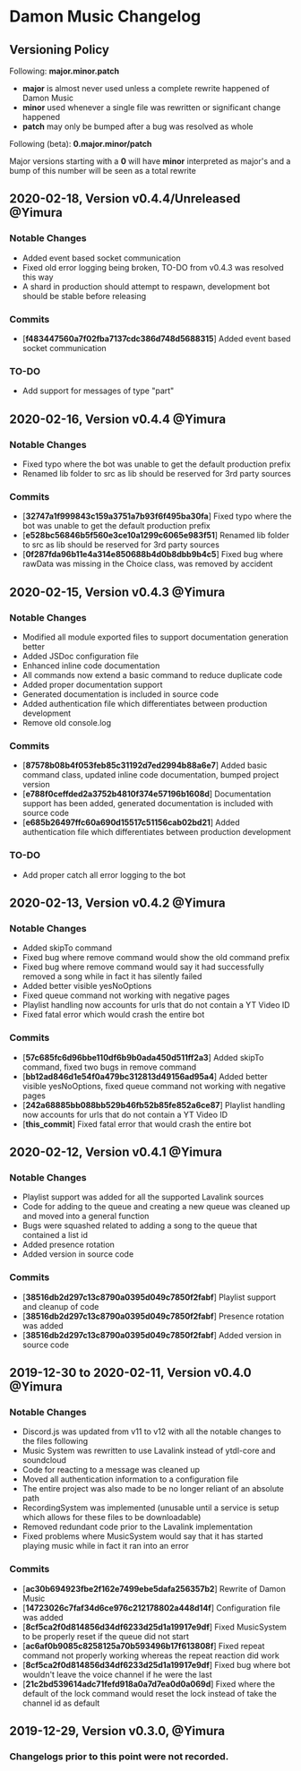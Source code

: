 # Damon Music Changelog

## Versioning Policy

Following:
**major.minor.patch**

* **major** is almost never used unless a complete rewrite happened of Damon Music
* **minor** used whenever a single file was rewritten or significant change happened
* **patch** may only be bumped after a bug was resolved as whole

Following (beta):
**0.major.minor/patch**

Major versions starting with a **0** will have **minor** interpreted as major's and a bump of this number will be seen as a total rewrite

## 2020-02-18, Version v0.4.4/Unreleased @Yimura

### Notable Changes

 * Added event based socket communication
 * Fixed old error logging being broken, TO-DO from v0.4.3 was resolved this way
 * A shard in production should attempt to respawn, development bot should be stable before releasing

### Commits

 * [**f483447560a7f02fba7137cdc386d748d5688315**] Added event based socket communication


### TO-DO

 * Add support for messages of type "part"

## 2020-02-16, Version v0.4.4 @Yimura

### Notable Changes

 * Fixed typo where the bot was unable to get the default production prefix
 * Renamed lib folder to src as lib should be reserved for 3rd party sources

### Commits

 * [**32747a1f999843c159a3751a7b93f6f495ba30fa**] Fixed typo where the bot was unable to get the default production prefix
 * [**e528bc56846b5f560e3ce10a1299c6065e983f51**] Renamed lib folder to src as lib should be reserved for 3rd party sources
 * [**0f287fda96b11e4a314e850688b4d0b8dbb9b4c5**] Fixed bug where rawData was missing in the Choice class, was removed by accident

## 2020-02-15, Version v0.4.3 @Yimura

### Notable Changes

 * Modified all module exported files to support documentation generation better
 * Added JSDoc configuration file
 * Enhanced inline code documentation
 * All commands now extend a basic command to reduce duplicate code
 * Added proper documentation support
 * Generated documentation is included in source code
 * Added authentication file which differentiates between production development
 * Remove old console.log

### Commits

 * [**87578b08b4f053feb85c31192d7ed2994b88a6e7**] Added basic command class, updated inline code documentation, bumped project version
 * [**e788f0ceffded2a3752b4810f374e57196b1608d**] Documentation support has been added, generated documentation is included with source code
 * [**e685b26497ffc60a690d15517c51156cab02bd21**] Added authentication file which differentiates between production development

### TO-DO

 * Add proper catch all error logging to the bot

## 2020-02-13, Version v0.4.2 @Yimura

### Notable Changes

 * Added skipTo command
 * Fixed bug where remove command would show the old command prefix
 * Fixed bug where remove command would say it had successfully removed a song while in fact it has silently failed
 * Added better visible yesNoOptions
 * Fixed queue command not working with negative pages
 * Playlist handling now accounts for urls that do not contain a YT Video ID
 * Fixed fatal error which would crash the entire bot

### Commits

 * [**57c685fc6d96bbe110df6b9b0ada450d511ff2a3**] Added skipTo command, fixed two bugs in remove command
 * [**bb12ad846d1e54f0a479bc312813d49156ad95a4**] Added better visible yesNoOptions, fixed queue command not working with negative pages
 * [**242a68885bb088bb529b46fb52b85fe852a6ce87**] Playlist handling now accounts for urls that do not contain a YT Video ID
 * [**this_commit**] Fixed fatal error that would crash the entire bot

## 2020-02-12, Version v0.4.1 @Yimura

### Notable Changes

 * Playlist support was added for all the supported Lavalink sources
 * Code for adding to the queue and creating a new queue was cleaned up and moved into a general function
 * Bugs were squashed related to adding a song to the queue that contained a list id
 * Added presence rotation
 * Added version in source code

### Commits

 * [**38516db2d297c13c8790a0395d049c7850f2fabf**] Playlist support and cleanup of code
 * [**38516db2d297c13c8790a0395d049c7850f2fabf**] Presence rotation was added
 * [**38516db2d297c13c8790a0395d049c7850f2fabf**] Added version in source code

## 2019-12-30 to 2020-02-11, Version v0.4.0 @Yimura

### Notable Changes

  * Discord.js was updated from v11 to v12 with all the notable changes to the files following
  * Music System was rewritten to use Lavalink instead of ytdl-core and soundcloud
  * Code for reacting to a message was cleaned up
  * Moved all authentication information to a configuration file
  * The entire project was also made to be no longer reliant of an absolute path
  * RecordingSystem was implemented (unusable until a service is setup which allows for these files to be downloadable)
  * Removed redundant code prior to the Lavalink implementation
  * Fixed problems where MusicSystem would say that it has started playing music while in fact it ran into an error

### Commits

  * [**ac30b694923fbe2f162e7499ebe5dafa256357b2**] Rewrite of Damon Music
  * [**14723026c7faf34d6ce976c212178802a448d14f**] Configuration file was added
  * [**8cf5ca2f0d814856d34df6233d25d1a19917e9df**] Fixed MusicSystem to be properly reset if the queue did not start
  * [**ac6af0b9085c8258125a70b593496b17f613808f**] Fixed repeat command not properly working whereas the repeat reaction did work
  * [**8cf5ca2f0d814856d34df6233d25d1a19917e9df**] Fixed bug where bot wouldn't leave the voice channel if he were the last
  * [**21c2bd539614adc71fefd918a0a7d7ea0d0a069d**] Fixed where the default of the lock command would reset the lock instead of take the channel id as default

## 2019-12-29, Version v0.3.0, @Yimura

### Changelogs prior to this point were not recorded.
